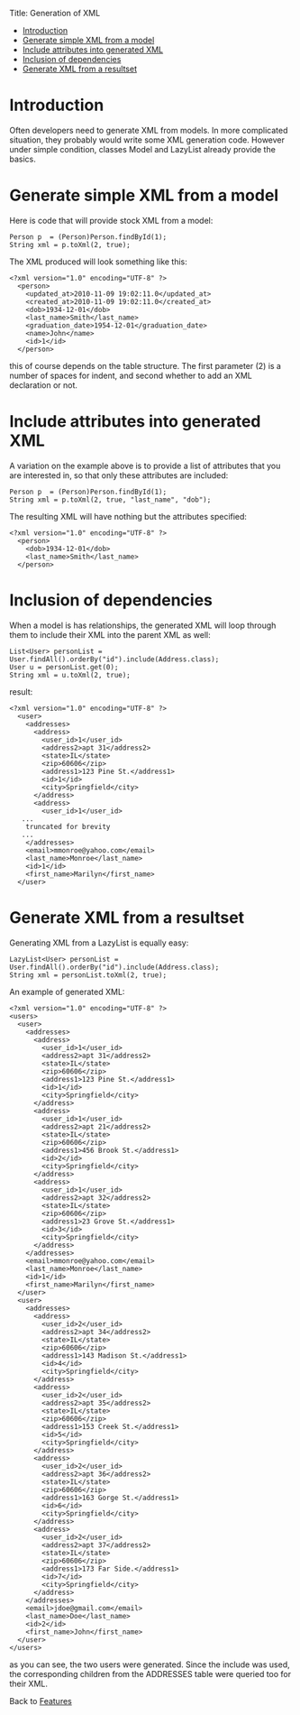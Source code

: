 Title: Generation of XML

-   [Introduction](#Introduction)
-   [Generate simple XML from a model](#Generate_simple_XML_from_a_model)
-   [Include attributes into generated XML](#Include_attributes_into_generated_XML)
-   [Inclusion of dependencies](#Inclusion_of_dependencies)
-   [Generate XML from a resultset](#Generate_XML_from_a_resultset)

Introduction
============

Often developers need to generate XML from models. In more complicated situation, they probably would write some XML generation code. However under simple condition, classes Model and LazyList already provide the basics.

Generate simple XML from a model
================================

Here is code that will provide stock XML from a model:

~~~~ {.prettyprint}
Person p  = (Person)Person.findById(1);
String xml = p.toXml(2, true);
~~~~

The XML produced will look something like this:

~~~~ {.prettyprint}
<?xml version="1.0" encoding="UTF-8" ?>
  <person>
    <updated_at>2010-11-09 19:02:11.0</updated_at>
    <created_at>2010-11-09 19:02:11.0</created_at>
    <dob>1934-12-01</dob>
    <last_name>Smith</last_name>
    <graduation_date>1954-12-01</graduation_date>
    <name>John</name>
    <id>1</id>
  </person>
~~~~

this of course depends on the table structure. The first parameter (2) is a number of spaces for indent, and second whether to add an XML declaration or not.

Include attributes into generated XML
=====================================

A variation on the example above is to provide a list of attributes that you are interested in, so that only these attributes are included:

~~~~ {.prettyprint}
Person p  = (Person)Person.findById(1);
String xml = p.toXml(2, true, "last_name", "dob");
~~~~

The resulting XML will have nothing but the attributes specified:

~~~~ {.prettyprint}
<?xml version="1.0" encoding="UTF-8" ?>
  <person>
    <dob>1934-12-01</dob>
    <last_name>Smith</last_name>
  </person>
~~~~

Inclusion of dependencies
=========================

When a model is has relationships, the generated XML will loop through them to include their XML into the parent XML as well:

~~~~ {.prettyprint}
List<User> personList = User.findAll().orderBy("id").include(Address.class);
User u = personList.get(0);
String xml = u.toXml(2, true);
~~~~

result:

~~~~ {.prettyprint}
<?xml version="1.0" encoding="UTF-8" ?>
  <user>
    <addresses>
      <address>
        <user_id>1</user_id>
        <address2>apt 31</address2>
        <state>IL</state>
        <zip>60606</zip>
        <address1>123 Pine St.</address1>
        <id>1</id>
        <city>Springfield</city>
      </address>
      <address>
        <user_id>1</user_id>
   ...
    truncated for brevity
   ...
    </addresses>
    <email>mmonroe@yahoo.com</email>
    <last_name>Monroe</last_name>
    <id>1</id>
    <first_name>Marilyn</first_name>
  </user>
~~~~

Generate XML from a resultset
=============================

Generating XML from a LazyList is equally easy:

~~~~ {.prettyprint}
LazyList<User> personList = User.findAll().orderBy("id").include(Address.class);
String xml = personList.toXml(2, true);
~~~~

An example of generated XML:

~~~~ {.prettyprint}
<?xml version="1.0" encoding="UTF-8" ?>
<users>
  <user>
    <addresses>
      <address>
        <user_id>1</user_id>
        <address2>apt 31</address2>
        <state>IL</state>
        <zip>60606</zip>
        <address1>123 Pine St.</address1>
        <id>1</id>
        <city>Springfield</city>
      </address>
      <address>
        <user_id>1</user_id>
        <address2>apt 21</address2>
        <state>IL</state>
        <zip>60606</zip>
        <address1>456 Brook St.</address1>
        <id>2</id>
        <city>Springfield</city>
      </address>
      <address>
        <user_id>1</user_id>
        <address2>apt 32</address2>
        <state>IL</state>
        <zip>60606</zip>
        <address1>23 Grove St.</address1>
        <id>3</id>
        <city>Springfield</city>
      </address>
    </addresses>
    <email>mmonroe@yahoo.com</email>
    <last_name>Monroe</last_name>
    <id>1</id>
    <first_name>Marilyn</first_name>
  </user>
  <user>
    <addresses>
      <address>
        <user_id>2</user_id>
        <address2>apt 34</address2>
        <state>IL</state>
        <zip>60606</zip>
        <address1>143 Madison St.</address1>
        <id>4</id>
        <city>Springfield</city>
      </address>
      <address>
        <user_id>2</user_id>
        <address2>apt 35</address2>
        <state>IL</state>
        <zip>60606</zip>
        <address1>153 Creek St.</address1>
        <id>5</id>
        <city>Springfield</city>
      </address>
      <address>
        <user_id>2</user_id>
        <address2>apt 36</address2>
        <state>IL</state>
        <zip>60606</zip>
        <address1>163 Gorge St.</address1>
        <id>6</id>
        <city>Springfield</city>
      </address>
      <address>
        <user_id>2</user_id>
        <address2>apt 37</address2>
        <state>IL</state>
        <zip>60606</zip>
        <address1>173 Far Side.</address1>
        <id>7</id>
        <city>Springfield</city>
      </address>
    </addresses>
    <email>jdoe@gmail.com</email>
    <last_name>Doe</last_name>
    <id>2</id>
    <first_name>John</first_name>
  </user>
</users>
~~~~

as you can see, the two users were generated. Since the include was used, the corresponding children from the ADDRESSES table were queried too for their XML.

Back to [Features](Features)
